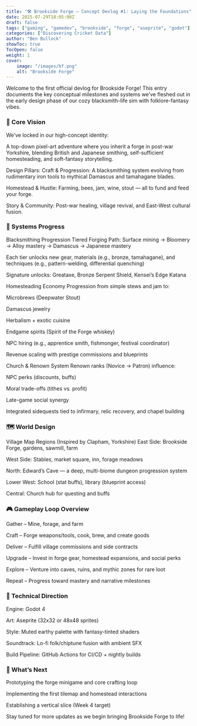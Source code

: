 ```yaml
---
title: "🛠️ Brookside Forge – Concept Devlog #1: Laying the Foundations"
date: 2025-07-29T18:05:00Z
draft: false
tags: ["gaming", "gamedev", "brookside", "forge", "aseprite", "godot"]
categories: ["Discovering Cricket Data"]
author: "Ben Bullock"
showToc: true
TocOpen: false
weight: 1
cover:
    image: "/images/bf.png"
    alt: "Brookside Forge"
---
```


Welcome to the first official devlog for Brookside Forge! This entry documents the key conceptual milestones and systems we’ve fleshed out in the early design phase of our cozy blacksmith-life sim with folklore-fantasy vibes.

### 🎯 Core Vision

We’ve locked in our high-concept identity:

A top-down pixel-art adventure where you inherit a forge in post-war Yorkshire, blending British and Japanese smithing, self-sufficient homesteading, and soft-fantasy storytelling.

Design Pillars:
Craft & Progression: A blacksmithing system evolving from rudimentary iron tools to mythical Damascus and tamahagane blades.

Homestead & Hustle: Farming, bees, jam, wine, stout — all to fund and feed your forge.

Story & Community: Post-war healing, village revival, and East-West cultural fusion.

### 🔨 Systems Progress

Blacksmithing Progression
Tiered Forging Path: Surface mining → Bloomery → Alloy mastery → Damascus → Japanese mastery

Each tier unlocks new gear, materials (e.g., bronze, tamahagane), and techniques (e.g., pattern-welding, differential quenching)

Signature unlocks: Greataxe, Bronze Serpent Shield, Kensei’s Edge Katana

Homesteading Economy
Progression from simple stews and jam to:

Microbrews (Deepwater Stout)

Damascus jewelry

Herbalism + exotic cuisine

Endgame spirits (Spirit of the Forge whiskey)

NPC hiring (e.g., apprentice smith, fishmonger, festival coordinator)

Revenue scaling with prestige commissions and blueprints

Church & Renown System
Renown ranks (Novice → Patron) influence:

NPC perks (discounts, buffs)

Moral trade-offs (tithes vs. profit)

Late-game social synergy

Integrated sidequests tied to infirmary, relic recovery, and chapel building

### 🗺️ World Design

Village Map Regions (Inspired by Clapham, Yorkshire)
East Side: Brookside Forge, gardens, sawmill, farm

West Side: Stables, market square, inn, forage meadows

North: Edward’s Cave — a deep, multi-biome dungeon progression system

Lower West: School (stat buffs), library (blueprint access)

Central: Church hub for questing and buffs

### 🎮 Gameplay Loop Overview

Gather – Mine, forage, and farm

Craft – Forge weapons/tools, cook, brew, and create goods

Deliver – Fulfill village commissions and side contracts

Upgrade – Invest in forge gear, homestead expansions, and social perks

Explore – Venture into caves, ruins, and mythic zones for rare loot

Repeat – Progress toward mastery and narrative milestones

### 🧪 Technical Direction

Engine: Godot 4

Art: Aseprite (32x32 or 48x48 sprites)

Style: Muted earthy palette with fantasy-tinted shaders

Soundtrack: Lo-fi folk/chiptune fusion with ambient SFX

Build Pipeline: GitHub Actions for CI/CD + nightly builds

### 🔮 What’s Next

Prototyping the forge minigame and core crafting loop

Implementing the first tilemap and homestead interactions

Establishing a vertical slice (Week 4 target)

Stay tuned for more updates as we begin bringing Brookside Forge to life!